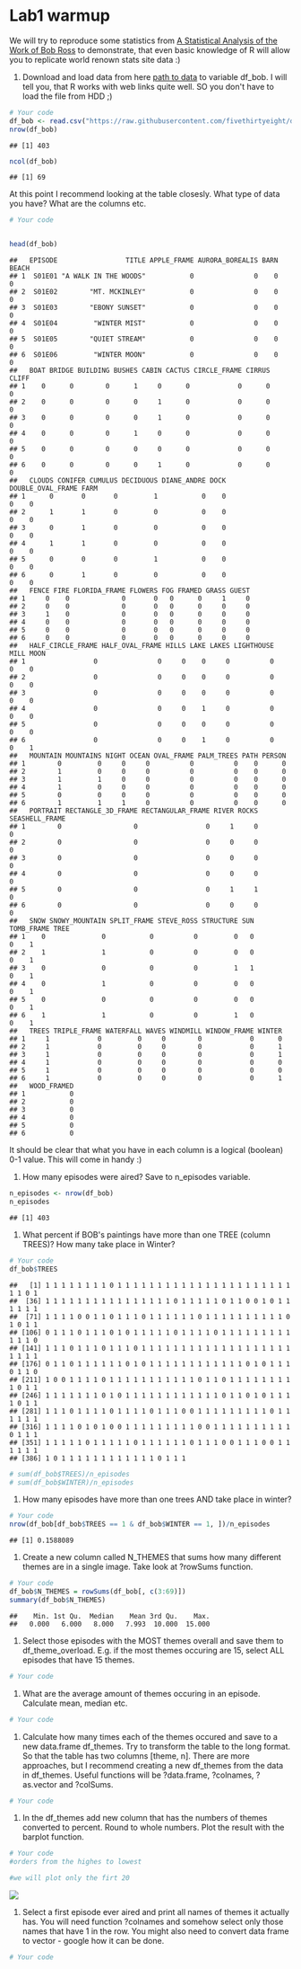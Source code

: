 Lab1 warmup
================

We will try to reproduce some statistics from [A Statistical Analysis of the Work of Bob Ross](https://fivethirtyeight.com/features/a-statistical-analysis-of-the-work-of-bob-ross/) to demonstrate, that even basic knowledge of R will allow you to replicate world renown stats site data :)

1.  Download and load data from here [path to data](https://raw.githubusercontent.com/fivethirtyeight/data/master/bob-ross/elements-by-episode.csv) to variable df\_bob. I will tell you, that R works with web links quite well. SO you don't have to load the file from HDD ;)

``` r
# Your code
df_bob <- read.csv("https://raw.githubusercontent.com/fivethirtyeight/data/master/bob-ross/elements-by-episode.csv", header = T)
nrow(df_bob)
```

    ## [1] 403

``` r
ncol(df_bob)
```

    ## [1] 69

At this point I recommend looking at the table closesly. What type of data you have? What are the columns etc.

``` r
# Your code


head(df_bob)
```

    ##   EPISODE                 TITLE APPLE_FRAME AURORA_BOREALIS BARN BEACH
    ## 1  S01E01 "A WALK IN THE WOODS"           0               0    0     0
    ## 2  S01E02        "MT. MCKINLEY"           0               0    0     0
    ## 3  S01E03        "EBONY SUNSET"           0               0    0     0
    ## 4  S01E04         "WINTER MIST"           0               0    0     0
    ## 5  S01E05        "QUIET STREAM"           0               0    0     0
    ## 6  S01E06         "WINTER MOON"           0               0    0     0
    ##   BOAT BRIDGE BUILDING BUSHES CABIN CACTUS CIRCLE_FRAME CIRRUS CLIFF
    ## 1    0      0        0      1     0      0            0      0     0
    ## 2    0      0        0      0     1      0            0      0     0
    ## 3    0      0        0      0     1      0            0      0     0
    ## 4    0      0        0      1     0      0            0      0     0
    ## 5    0      0        0      0     0      0            0      0     0
    ## 6    0      0        0      0     1      0            0      0     0
    ##   CLOUDS CONIFER CUMULUS DECIDUOUS DIANE_ANDRE DOCK DOUBLE_OVAL_FRAME FARM
    ## 1      0       0       0         1           0    0                 0    0
    ## 2      1       1       0         0           0    0                 0    0
    ## 3      0       1       0         0           0    0                 0    0
    ## 4      1       1       0         0           0    0                 0    0
    ## 5      0       0       0         1           0    0                 0    0
    ## 6      0       1       0         0           0    0                 0    0
    ##   FENCE FIRE FLORIDA_FRAME FLOWERS FOG FRAMED GRASS GUEST
    ## 1     0    0             0       0   0      0     1     0
    ## 2     0    0             0       0   0      0     0     0
    ## 3     1    0             0       0   0      0     0     0
    ## 4     0    0             0       0   0      0     0     0
    ## 5     0    0             0       0   0      0     0     0
    ## 6     0    0             0       0   0      0     0     0
    ##   HALF_CIRCLE_FRAME HALF_OVAL_FRAME HILLS LAKE LAKES LIGHTHOUSE MILL MOON
    ## 1                 0               0     0    0     0          0    0    0
    ## 2                 0               0     0    0     0          0    0    0
    ## 3                 0               0     0    0     0          0    0    0
    ## 4                 0               0     0    1     0          0    0    0
    ## 5                 0               0     0    0     0          0    0    0
    ## 6                 0               0     0    1     0          0    0    1
    ##   MOUNTAIN MOUNTAINS NIGHT OCEAN OVAL_FRAME PALM_TREES PATH PERSON
    ## 1        0         0     0     0          0          0    0      0
    ## 2        1         0     0     0          0          0    0      0
    ## 3        1         1     0     0          0          0    0      0
    ## 4        1         0     0     0          0          0    0      0
    ## 5        0         0     0     0          0          0    0      0
    ## 6        1         1     1     0          0          0    0      0
    ##   PORTRAIT RECTANGLE_3D_FRAME RECTANGULAR_FRAME RIVER ROCKS SEASHELL_FRAME
    ## 1        0                  0                 0     1     0              0
    ## 2        0                  0                 0     0     0              0
    ## 3        0                  0                 0     0     0              0
    ## 4        0                  0                 0     0     0              0
    ## 5        0                  0                 0     1     1              0
    ## 6        0                  0                 0     0     0              0
    ##   SNOW SNOWY_MOUNTAIN SPLIT_FRAME STEVE_ROSS STRUCTURE SUN TOMB_FRAME TREE
    ## 1    0              0           0          0         0   0          0    1
    ## 2    1              1           0          0         0   0          0    1
    ## 3    0              0           0          0         1   1          0    1
    ## 4    0              1           0          0         0   0          0    1
    ## 5    0              0           0          0         0   0          0    1
    ## 6    1              1           0          0         1   0          0    1
    ##   TREES TRIPLE_FRAME WATERFALL WAVES WINDMILL WINDOW_FRAME WINTER
    ## 1     1            0         0     0        0            0      0
    ## 2     1            0         0     0        0            0      1
    ## 3     1            0         0     0        0            0      1
    ## 4     1            0         0     0        0            0      0
    ## 5     1            0         0     0        0            0      0
    ## 6     1            0         0     0        0            0      1
    ##   WOOD_FRAMED
    ## 1           0
    ## 2           0
    ## 3           0
    ## 4           0
    ## 5           0
    ## 6           0

It should be clear that what you have in each column is a logical (boolean) 0-1 value. This will come in handy :)

1.  How many episodes were aired? Save to n\_episodes variable.

``` r
n_episodes <- nrow(df_bob)
n_episodes
```

    ## [1] 403

1.  What percent if BOB's paintings have more than one TREE (column TREES)? How many take place in Winter?

``` r
# Your code
df_bob$TREES
```

    ##   [1] 1 1 1 1 1 1 1 1 0 1 1 1 1 1 1 1 1 1 1 1 1 1 1 1 1 1 1 1 1 1 1 1 1 0 1
    ##  [36] 1 1 1 1 1 1 1 1 1 1 1 1 1 1 1 1 0 1 1 1 1 1 0 1 1 0 0 1 0 1 1 1 1 1 1
    ##  [71] 1 1 1 1 0 0 1 1 0 1 1 1 0 1 1 1 1 1 1 0 1 1 1 1 1 1 1 1 1 1 0 1 0 1 1
    ## [106] 0 1 1 1 0 1 1 1 0 1 0 1 1 1 1 1 0 1 1 1 1 0 1 1 1 1 1 1 1 1 1 1 1 1 0
    ## [141] 1 1 1 0 1 1 1 0 1 1 1 0 1 1 1 1 1 1 1 1 1 1 1 1 1 1 1 1 1 1 1 1 1 1 1
    ## [176] 0 1 1 0 1 1 1 1 1 1 0 1 0 1 1 1 1 1 1 1 1 1 1 1 1 0 1 0 1 1 1 0 1 1 0
    ## [211] 1 0 0 1 1 1 1 0 1 1 1 1 1 1 1 1 1 1 1 0 1 1 0 1 1 1 1 1 1 1 1 1 0 1 1
    ## [246] 1 1 1 1 1 1 1 0 1 0 1 1 1 1 1 1 1 1 1 1 1 1 0 1 1 0 1 0 1 1 1 1 0 1 1
    ## [281] 1 1 1 0 1 1 1 1 0 1 1 1 1 0 1 1 1 0 0 1 1 1 1 1 1 1 1 1 0 1 1 1 1 1 1
    ## [316] 1 1 1 1 0 1 0 1 0 0 1 1 1 1 1 1 1 1 1 0 0 1 1 1 1 1 1 1 1 1 1 0 1 1 1
    ## [351] 1 1 1 1 1 0 1 1 1 1 1 0 1 1 1 1 1 1 0 1 1 1 0 0 1 1 1 0 0 1 1 1 1 1 1
    ## [386] 1 0 1 1 1 1 1 1 1 1 1 1 1 1 0 1 1 1

``` r
# sum(df_bob$TREES)/n_episodes
# sum(df_bob$WINTER)/n_episodes
```

1.  How many episodes have more than one trees AND take place in winter?

``` r
# Your code
nrow(df_bob[df_bob$TREES == 1 & df_bob$WINTER == 1, ])/n_episodes
```

    ## [1] 0.1588089

1.  Create a new column called N\_THEMES that sums how many different themes are in a single image. Take look at ?rowSums function.

``` r
# Your code
df_bob$N_THEMES = rowSums(df_bob[, c(3:69)])
summary(df_bob$N_THEMES)
```

    ##    Min. 1st Qu.  Median    Mean 3rd Qu.    Max. 
    ##   0.000   6.000   8.000   7.993  10.000  15.000

1.  Select those episodes with the MOST themes overall and save them to df\_theme\_overload. E.g. if the most themes occuring are 15, select ALL episodes that have 15 themes.

``` r
# Your code
```

1.  What are the average amount of themes occuring in an episode. Calculate mean, median etc.

``` r
# Your code
```

1.  Calculate how many times each of the themes occured and save to a new data.frame df\_themes. Try to transform the table to the long format. So that the table has two columns \[theme, n\]. There are more approaches, but I recommend creating a new df\_themes from the data in df\_themes. Useful functions will be ?data.frame, ?colnames, ?as.vector and ?colSums.

``` r
# Your code
```

1.  In the df\_themes add new column that has the numbers of themes converted to percent. Round to whole numbers. Plot the result with the barplot function.

``` r
# Your code
#orders from the highes to lowest

#we will plot only the firt 20
```

![](https://raw.githubusercontent.com/lab-code/R-for-non-programmers/master/R/Practice/bob-fig.png)

1.  Select a first episode ever aired and print all names of themes it actually has. You will need function ?colnames and somehow select only those names that have 1 in the row. You might also need to convert data frame to vector - google how it can be done.

``` r
# Your code
```
